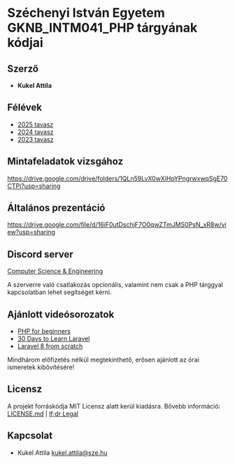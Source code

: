 # Széchenyi István Egyetem  GKNB_INTM041_PHP tárgyának kódjai

## Szerző
* **Kukel Attila**

## Félévek
* [2025 tavasz](https://github.com/alitak/sze/tree/2025)
* [2024 tavasz](https://github.com/alitak/sze/tree/2024)
* [2023 tavasz](https://github.com/alitak/sze/tree/2023)

## Mintafeladatok vizsgához
https://drive.google.com/drive/folders/1QLn59LvX0wXiHpYPngrwxwqSgE70CTPj?usp=sharing

## Általános prezentáció
https://drive.google.com/file/d/16iF0utDschjF7O0qwZTmJMS0PsN_xR8w/view?usp=sharing

## Discord server
[Computer Science & Engineering](https://discord.gg/sbbQ4KMzp7)

A szerverre való csatlakozás opcionális, valamint nem csak a PHP tárggyal kapcsolatban lehet segítséget kérni.

## Ajánlott videósorozatok
* [PHP for beginners](https://laracasts.com/series/php-for-beginners-2023-edition)
* [30 Days to Learn Laravel](https://laracasts.com/series/30-days-to-learn-laravel-11)
* [Laravel 8 from scratch](https://laracasts.com/series/laravel-8-from-scratch)

Mindhárom előfizetés nélkül megtekinthető, erősen ajánlott az órai ismeretek kibővítésére!

## Licensz

A projekt forráskódja MIT Licensz alatt kerül kiadásra. Bővebb információ: [LICENSE.md](LICENSE.MD) | [lf;dr Legal](https://tldrlegal.com/license/mit-license)

## Kapcsolat
* Kukel Attila <kukel.attila@sze.hu>
